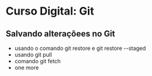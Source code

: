 # Curso Digital: Git

## Salvando alteraçõees no Git
* usando o comando git restore e git restore --staged
* usando git pull
* comando git fetch
* one more
